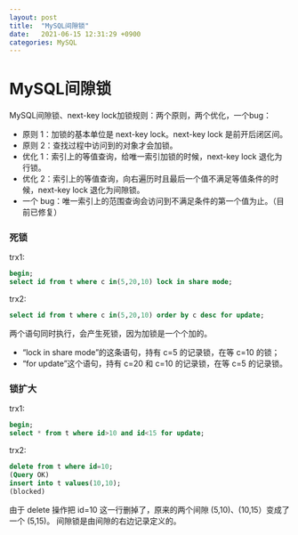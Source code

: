 ```yaml
---
layout: post
title:  "MySQL间隙锁"
date:   2021-06-15 12:31:29 +0900
categories: MySQL
---
```


# MySQL间隙锁
MySQL间隙锁、next-key lock加锁规则：两个原则，两个优化，一个bug：
* 原则 1：加锁的基本单位是 next-key lock。next-key lock 是前开后闭区间。
* 原则 2：查找过程中访问到的对象才会加锁。
* 优化 1：索引上的等值查询，给唯一索引加锁的时候，next-key lock 退化为行锁。
* 优化 2：索引上的等值查询，向右遍历时且最后一个值不满足等值条件的时候，next-key lock 退化为间隙锁。
* 一个 bug：唯一索引上的范围查询会访问到不满足条件的第一个值为止。（目前已修复）

### 死锁
trx1:
```SQL
begin;
select id from t where c in(5,20,10) lock in share mode;
```
trx2:
```SQL
select id from t where c in(5,20,10) order by c desc for update;
```

两个语句同时执行，会产生死锁，因为加锁是一个个加的。
* “lock in share mode”的这条语句，持有 c=5 的记录锁，在等 c=10 的锁；
* “for update”这个语句，持有 c=20 和 c=10 的记录锁，在等 c=5 的记录锁。

### 锁扩大
trx1:

```SQL
begin;
select * from t where id>10 and id<15 for update;
```
trx2:

```SQL
delete from t where id=10;
(Query OK)
insert into t values(10,10);
(blocked)
```
由于 delete 操作把 id=10 这一行删掉了，原来的两个间隙 (5,10)、(10,15）变成了一个 (5,15)。
间隙锁是由间隙的右边记录定义的。
